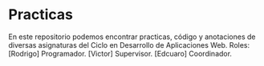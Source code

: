 # Practicas
En este repositorio podemos encontrar practicas, código y anotaciones de diversas asignaturas del Ciclo en Desarrollo de Aplicaciones Web.
Roles:
[Rodrigo] Programador.
[Victor] Supervisor.
[Edcuaro] Coordinador.
